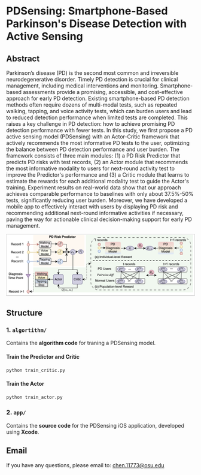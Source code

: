 # PDSensing: Smartphone-Based Parkinson's Disease Detection with Active Sensing

## Abstract

Parkinson’s disease (PD) is the second most common and irreversible neurodegenerative disorder. Timely PD detection is crucial for clinical management, including medical interventions and monitoring. Smartphone-based assessments provide a promising, accessible, and cost-effective approach for early PD detection. Existing smartphone-based PD detection methods often require dozens of multi-modal tests, such as repeated walking, tapping, and voice activity tests, which can burden users and lead to reduced detection performance when limited tests are completed. This raises a key challenge in PD detection: how to achieve promising PD detection performance with fewer tests. In this study, we first propose a PD active sensing model (PDSensing) with an Actor-Critic framework that actively recommends the most informative PD tests to the user, optimizing the balance between PD detection performance and user burden. The framework consists of three main modules: (1) a PD Risk Predictor that predicts PD risks with test records, (2) an Actor module that recommends the most informative modality to users for next-round activity test to improve the Predictor's performance and (3) a Critic module that learns to estimate the rewards for each additional modality test to guide the Actor's training. Experiment results on real-world data show that our approach achieves comparable performance to baselines with only about 37.5%-50% tests, significantly reducing user burden. Moreover, we have developed a mobile app to effectively interact with users by displaying PD risk and recommending additional next-round informative activities if necessary, paving the way for actionable clinical decision-making support for early PD management. 

![](architecture.png)

## Structure

### 1. `algortithm/`
Contains the **algorithm code** for traning a PDSensing model. 

#### Train the Predictor and Critic
`python train_critic.py`

#### Train the Actor
`python train_actor.py`


### 2. `app/`
Contains the **source code** for the PDSensing iOS application, developed using **Xcode**.  







## Email
If you have any questions, please email to: [chen.11773@osu.edu](mailto:chen.11773@osu.edu)
